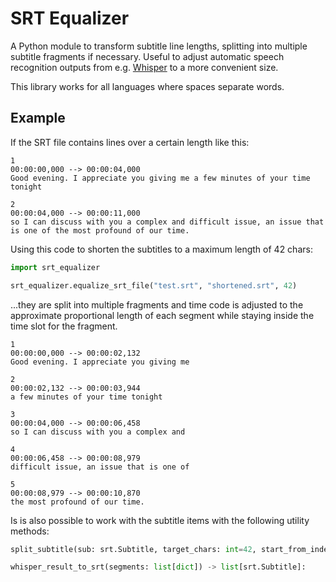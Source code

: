 # SRT Equalizer

A Python module to transform subtitle line lengths, splitting into multiple subtitle
fragments if necessary. Useful to adjust automatic speech recognition outputs from e.g. [Whisper](https://github.com/openai/whisper) to a more convenient size.

This library works for all languages where spaces separate words.

## Example

If the SRT file contains lines over a certain length like this:

```
1
00:00:00,000 --> 00:00:04,000
Good evening. I appreciate you giving me a few minutes of your time tonight

2
00:00:04,000 --> 00:00:11,000
so I can discuss with you a complex and difficult issue, an issue that is one of the most profound of our time.
```

Using this code to shorten the subtitles to a maximum length of 42 chars:

```python
import srt_equalizer

srt_equalizer.equalize_srt_file("test.srt", "shortened.srt", 42)
```

...they are split into multiple fragments and time code is adjusted to the
approximate proportional length of each segment while staying inside the time
slot for the fragment.

```
1
00:00:00,000 --> 00:00:02,132
Good evening. I appreciate you giving me

2
00:00:02,132 --> 00:00:03,944
a few minutes of your time tonight

3
00:00:04,000 --> 00:00:06,458
so I can discuss with you a complex and

4
00:00:06,458 --> 00:00:08,979
difficult issue, an issue that is one of

5
00:00:08,979 --> 00:00:10,870
the most profound of our time.
```

Is is also possible to work with the subtitle items with the following utility methods:

```python
split_subtitle(sub: srt.Subtitle, target_chars: int=42, start_from_index: int=1) -> list[srt.Subtitle]:

whisper_result_to_srt(segments: list[dict]) -> list[srt.Subtitle]:
```
